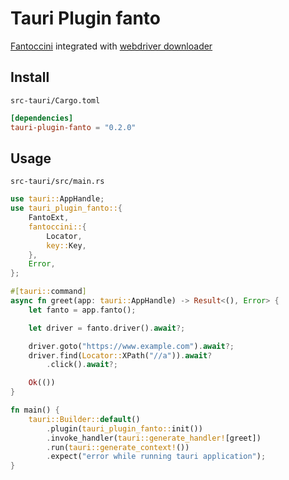 # Tauri Plugin fanto

[Fantoccini](https://github.com/jonhoo/fantoccini) integrated with [webdriver downloader](https://github.com/ik1ne/webdriver-downloader)


## Install

`src-tauri/Cargo.toml`

```toml
[dependencies]
tauri-plugin-fanto = "0.2.0"
```

## Usage

`src-tauri/src/main.rs`

```rust
use tauri::AppHandle;
use tauri_plugin_fanto::{
    FantoExt,
    fantoccini::{
        Locator,
        key::Key,
    },
    Error,
};

#[tauri::command]
async fn greet(app: tauri::AppHandle) -> Result<(), Error> {
    let fanto = app.fanto();

    let driver = fanto.driver().await?;

    driver.goto("https://www.example.com").await?;
    driver.find(Locator::XPath("//a")).await?
        .click().await?;

    Ok(())
}

fn main() {
    tauri::Builder::default()
        .plugin(tauri_plugin_fanto::init())
        .invoke_handler(tauri::generate_handler![greet])
        .run(tauri::generate_context!())
        .expect("error while running tauri application");
}
```
